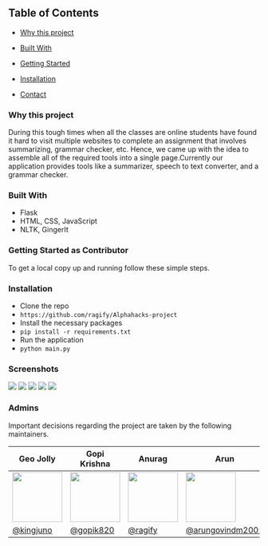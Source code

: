 
## Table of Contents

-  [Why this project](#about-the-project)

-  [Built With](#built-with)

-  [Getting Started](#getting-started-as-contributor)

-  [Installation](#installation)

-  [Contact](#admins)

  
  

### Why this project

During this tough times when all the classes are online students have found it hard to visit multiple websites to complete an assignment that involves summarizing, grammar checker, etc. Hence, we came up with the idea to assemble all of the required tools into a single page.Currently our application provides tools like a summarizer, speech to text converter, and a grammar checker.
  

### Built With  

-  Flask
-  HTML, CSS, JavaScript
-  NLTK, GingerIt

### Getting Started as Contributor  

To get a local copy up and running follow these simple steps.

### Installation

 - Clone the repo
 - `https://github.com/ragify/Alphahacks-project`
 - Install the necessary packages
 - `pip install -r requirements.txt`
 - Run the application
 - `python main.py`

### Screenshots

<img    src="https://challengepost-s3-challengepost.netdna-ssl.com/photos/production/software_photos/001/563/749/datas/gallery.jpg">
<img    src="https://challengepost-s3-challengepost.netdna-ssl.com/photos/production/software_photos/001/563/750/datas/gallery.jpg">
<img    src="https://challengepost-s3-challengepost.netdna-ssl.com/photos/production/software_photos/001/563/751/datas/gallery.jpg">
<img    src="https://challengepost-s3-challengepost.netdna-ssl.com/photos/production/software_photos/001/563/752/datas/gallery.jpg">
<img    src="https://challengepost-s3-challengepost.netdna-ssl.com/photos/production/software_photos/001/563/753/datas/gallery.jpg">
  
  

### Admins

Important decisions regarding the project are taken by the following maintainers.

| Geo Jolly | Gopi Krishna | Anurag | Arun |
|--|--|--|--|
| <img  height="100"  width="100"  src="https://avatars.githubusercontent.com/u/69108486?v=4"> |<img  height="100"  width="100"  src="https://avatars.githubusercontent.com/u/73281663?v=4"> |<img  height="100"  width="100"  src="https://api.amfoss.in/static/uploads/images/dp/018d0f75-b750-4be7-9799-8b599b8e5ae1.jpg">  |<img  height="100"  width="100"  src="https://avatars.githubusercontent.com/u/67337602?v=4">|
| [@kingjuno](https://github.com/kingjuno) | [@gopik820](https://github.com/gopik820) | [@ragify](https://github.com/ragify) | [@arungovindm2001](https://github.com/arungovindm2001) |